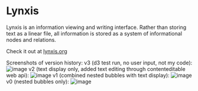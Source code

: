 # Lynxis
Lynxis is an information viewing and writing interface. Rather than storing text as a linear file, all information is stored as a system of informational nodes and relations.

Check it out at [lynxis.org](http://lynxis.org/lynxis/resources/login.php)

Screenshots of version history:
v3 (d3 test run, no user input, not my code):
![image](https://cloud.githubusercontent.com/assets/18433116/17126137/339add42-52af-11e6-9878-09213fbb0c3d.png)
v2 (text display only, added text editing through contenteditable web api):
![image](https://cloud.githubusercontent.com/assets/18433116/17126123/1bcbd96e-52af-11e6-8560-58cb20e1cd5f.png)
v1 (combined nested bubbles with text display):
![image](https://cloud.githubusercontent.com/assets/18433116/15915487/7b1c0dc0-2d9e-11e6-9036-056657bf7ef9.png)
v0 (nested bubbles only):
![image](https://cloud.githubusercontent.com/assets/18433116/15207649/4a486f68-17dc-11e6-83a6-478460995392.png)
